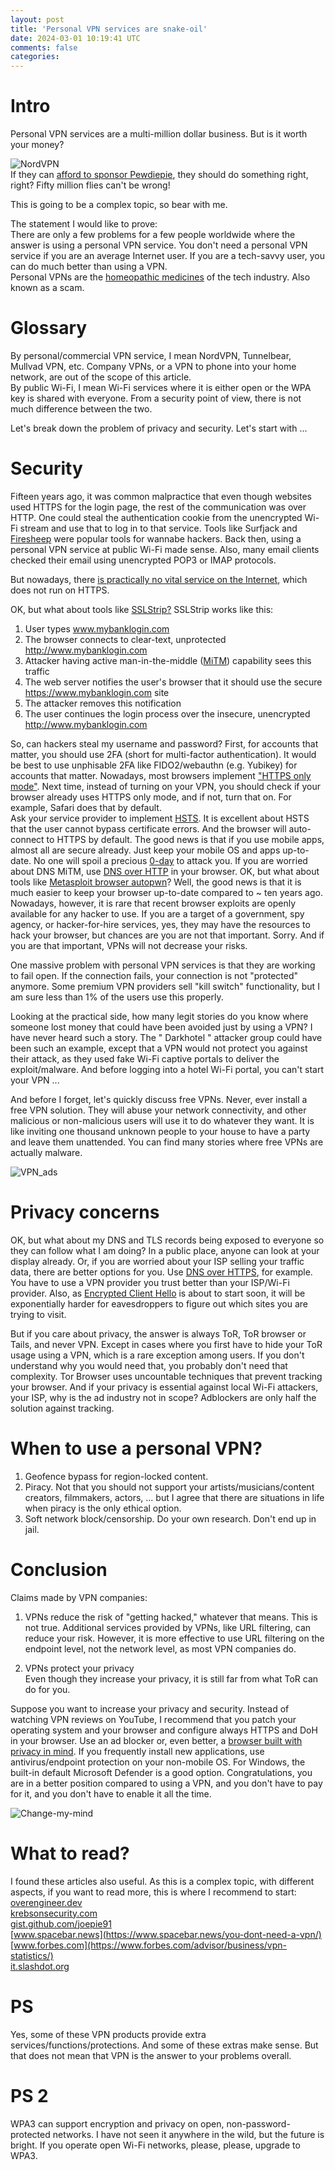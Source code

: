 ```yaml
---           
layout: post
title: 'Personal VPN services are snake-oil'
date: 2024-03-01 10:19:41 UTC
comments: false
categories:  
---
```


# Intro
Personal VPN services are a multi-million dollar business. But is it worth your money?  

![NordVPN](/_img/VPN-1.png)  
If they can [afford to sponsor Pewdiepie](https://www.thoughtleaders.io/blog/how-much-money-does-pewdiepie-make), they should do something right, right? Fifty million flies can't be wrong!  

This is going to be a complex topic, so bear with me.  

The statement I would like to prove:  
There are only a few problems for a few people worldwide where the answer is using a personal VPN service. 
You don't need a personal VPN service if you are an average Internet user. 
If you are a tech-savvy user, you can do much better than using a VPN.  
Personal VPNs are the [homeopathic medicines](https://en.wikipedia.org/wiki/Homeopathy#Evidence_and_efficacy) of the tech industry. Also known as a scam.

# Glossary
By personal/commercial VPN service, I mean NordVPN, Tunnelbear, Mullvad VPN, etc. Company VPNs, or a VPN to phone into your home network, are out of the scope of this article.  
By public Wi-Fi, I mean Wi-Fi services where it is either open or the WPA key is shared with everyone. From a security point of view, there is not much difference between the two. 

Let's break down the problem of privacy and security. Let's start with ...

# Security
Fifteen years ago, it was common malpractice that even though websites used HTTPS for the login page, the rest of the communication was over HTTP. One could steal the authentication cookie from the unencrypted Wi-Fi stream and use that to log in to that service. Tools like Surfjack and [Firesheep](https://www.youtube.com/watch?v=etyCbkOKHsc) were popular tools for wannabe hackers. Back then, using a personal VPN service at public Wi-Fi made sense. Also, many email clients checked their email using unencrypted POP3 or IMAP protocols. 

But nowadays, there [is practically no vital service on the Internet](https://transparencyreport.google.com/https/overview), which does not run on HTTPS. 

OK, but what about tools like [SSLStrip?](https://github.com/moxie0/sslstrip)
SSLStrip works like this:
1. User types www.mybanklogin.com
2. The browser connects to clear-text, unprotected http://www.mybanklogin.com
3. Attacker having active man-in-the-middle ([MiTM](https://en.wikipedia.org/wiki/Man-in-the-middle_attack)) capability sees this traffic
4. The web server notifies the user's browser that it should use the secure https://www.mybanklogin.com site
5. The attacker removes this notification
6. The user continues the login process over the insecure, unencrypted http://www.mybanklogin.com

So, can hackers steal my username and password? First, for accounts that matter, you should use 2FA (short for multi-factor authentication). It would be best to use unphisable 2FA like FIDO2/webauthn (e.g. Yubikey) for accounts that matter. 
Nowadays, most browsers implement ["HTTPS only mode"](https://therecord.media/eff-to-deprecate-https-everywhere-extension-as-https-is-becoming-ubiquitous). Next time, instead of turning on your VPN, you should check if your browser already uses HTTPS only mode, and if not, turn that on. For example, Safari does that by default.  
Ask your service provider to implement [HSTS](https://en.wikipedia.org/wiki/HTTP_Strict_Transport_Security).
It is excellent about HSTS that the user cannot bypass certificate errors. And the browser will auto-connect to HTTPS by default. 
The good news is that if you use mobile apps, almost all are secure already. Just keep your mobile OS and apps up-to-date. No one will spoil a precious [0-day](https://en.wikipedia.org/wiki/Zero-day_(computing)) to attack you. 
If you are worried about DNS MiTM, use [DNS over HTTP](https://support.mozilla.org/en-US/kb/dns-over-https) in your browser. 
OK, but what about tools like [Metasploit browser autopwn](https://www.rapid7.com/blog/post/2015/07/15/the-new-metasploit-browser-autopwn-strikes-faster-and-smarter-part-1/)? 
Well, the good news is that it is much easier to keep your browser up-to-date compared to ~ ten years ago. Nowadays, however, it is rare that recent browser exploits are openly available for any hacker to use. If you are a target of a government, spy agency, or hacker-for-hire services, yes, they may have the resources to hack your browser, but chances are you are not that important. Sorry. And if you are that important, VPNs will not decrease your risks.

One massive problem with personal VPN services is that they are working to fail open. If the connection fails, your connection is not "protected" anymore. Some premium VPN providers sell "kill switch" functionality, but I am sure less than 1% of the users use this properly. 

Looking at the practical side, how many legit stories do you know where someone lost money that could have been avoided just by using a VPN? I have never heard such a story. The " Darkhotel " attacker group could have been such an example, except that a VPN would not protect you against their attack, as they used fake Wi-Fi captive portals to deliver the exploit/malware. And before logging into a hotel Wi-Fi portal, you can't start your VPN ...   

And before I forget, let's quickly discuss free VPNs. Never, ever install a free VPN solution. They will abuse your network connectivity, and other malicious or non-malicious users will use it to do whatever they want. It is like inviting one thousand unknown people to your house to have a party and leave them unattended. You can find many stories where free VPNs are actually malware.

![VPN_ads](/_img/vpn-2.webp)

# Privacy concerns
OK, but what about my DNS and TLS records being exposed to everyone so they can follow what I am doing? In a public place, anyone can look at your display already. Or, if you are worried about your ISP selling your traffic data, there are better options for you. 
Use [DNS over HTTPS](https://developers.cloudflare.com/1.1.1.1/encryption/dns-over-https/encrypted-dns-browsers/), for example. 
You have to use a VPN provider you trust better than your ISP/Wi-Fi provider.
Also, as [Encrypted Client Hello](https://support.mozilla.org/en-US/kb/understand-encrypted-client-hello) is about to start soon, it will be exponentially harder for eavesdroppers to figure out which sites you are trying to visit. 

But if you care about privacy, the answer is always ToR, ToR browser or Tails, and never VPN. Except in cases where you first have to hide your ToR usage using a VPN, which is a rare exception among users. If you don't understand why you would need that, you probably don't need that complexity. 
Tor Browser uses uncountable techniques that prevent tracking your browser. And if your privacy is essential against local Wi-Fi attackers, your ISP, why is the ad industry not in scope? Adblockers are only half the solution against tracking.  

# When to use a personal VPN?
1. Geofence bypass for region-locked content.
2. Piracy. Not that you should not support your artists/musicians/content creators, filmmakers, actors, ... but I agree that there are situations in life when piracy is the only ethical option.  
3. Soft network block/censorship. Do your own research. Don't end up in jail.  

# Conclusion
Claims made by VPN companies:  
1. VPNs reduce the risk of "getting hacked," whatever that means. 
This is not true. Additional services provided by VPNs, like URL filtering, can reduce your risk. However, it is more effective to use URL filtering on the endpoint level, not the network level, as most VPN companies do. 

2. VPNs protect your privacy  
Even though they increase your privacy, it is still far from what ToR can do for you. 

Suppose you want to increase your privacy and security. Instead of watching VPN reviews on YouTube, I recommend that you patch your operating system and your browser and configure always HTTPS and DoH in your browser. Use an ad blocker or, even better, a [browser built with privacy in mind](https://www.privacytools.io/private-browser). If you frequently install new applications, use antivirus/endpoint protection on your non-mobile OS. For Windows, the built-in default Microsoft Defender is a good option. Congratulations, you are in a better position compared to using a VPN, and you don't have to pay for it, and you don't have to enable it all the time.

![Change-my-mind](/_img/vpn-3.jpg)

# What to read? 
I found these articles also useful. As this is a complex topic, with different aspects, if you want to read more, this is where I recommend to start:  
[overengineer.dev](https://overengineer.dev/blog/2019/04/08/very-precarious-narrative.html)  
[krebsonsecurity.com](https://krebsonsecurity.com/2017/03/post-fcc-privacy-rules-should-you-vpn/)  
[gist.github.com/joepie91](https://gist.github.com/joepie91/5a9909939e6ce7d09e29)  
[www.spacebar.news](https://www.spacebar.news/you-dont-need-a-vpn/)  
[www.forbes.com](https://www.forbes.com/advisor/business/vpn-statistics/)  
[it.slashdot.org](https://it.slashdot.org/story/22/01/02/2143256/nbc-you-probably-dont-need-to-rely-on-a-vpn-anymore)  


# PS  
Yes, some of these VPN products provide extra services/functions/protections. And some of these extras make sense. But that does not mean that VPN is the answer to your problems overall. 

# PS 2
WPA3 can support encryption and privacy on open, non-password-protected networks. I have not seen it anywhere in the wild, but the future is bright. If you operate open Wi-Fi networks, please, please, upgrade to WPA3. 
